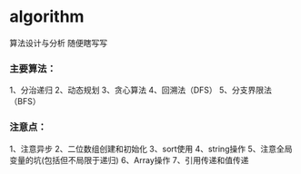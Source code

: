 # algorithm
算法设计与分析
随便瞎写写


### 主要算法：
1、分治递归
2、动态规划
3、贪心算法
4、回溯法（DFS）
5、分支界限法（BFS）

### 注意点：
1、注意异步
2、二位数组创建和初始化
3、sort使用
4、string操作
5、注意全局变量的坑(包括但不局限于递归)
6、Array操作
7、引用传递和值传递
